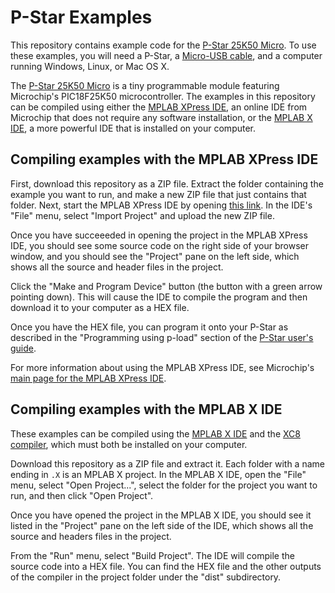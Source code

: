 # P-Star Examples

This repository contains example code for the [P-Star 25K50 Micro][pstar25m].
To use these examples, you will need a P-Star, a [Micro-USB
cable](https://www.pololu.com/product/2073), and a computer running Windows,
Linux, or Mac OS X.

The [P-Star 25K50 Micro][pstar25m] is a tiny programmable module featuring
Microchip's PIC18F25K50 microcontroller.  The examples in this repository can be
compiled using either the [MPLAB XPress IDE][xpressinfo], an online IDE from
Microchip that does not require any software installation, or the [MPLAB X
IDE][x], a more powerful IDE that is installed on your computer.


## Compiling examples with the MPLAB XPress IDE

<!-- These examples are available on the [MPLAB Xpress Code Examples][examples] page.
In the "Board" column of that page, select "P-Star 25K50" to display all the
examples for the P-Star 25K50.  (Some of those examples might be from other
sources.)  Click the "Open" button next to an example to open that example in
the online IDE. -->

<!-- If you cannot find the example you are looking for on the Examples page, you
might have to upload it to the online IDE yourself. -->

First, download this repository as a ZIP file.  Extract the folder containing
the example you want to run, and make a new ZIP file that just contains that
folder.  Next, start the MPLAB XPress IDE by opening [this link][xpressrun].  In
the IDE's "File" menu, select "Import Project" and upload the new ZIP file.

Once you have succeeeded in opening the project in the MPLAB XPress IDE, you
should see some source code on the right side of your browser window, and you
should see the "Project" pane on the left side, which shows all the source and
header files in the project.

Click the "Make and Program Device" button (the button with a green arrow
pointing down).  This will cause the IDE to compile the program and then
download it to your computer as a HEX file.

Once you have the HEX file, you can program it onto your P-Star as described in
the "Programming using p-load" section of the [P-Star user's guide][guide].

For more information about using the MPLAB XPress IDE, see Microchip's [main
page for the MPLAB XPress IDE][xpressinfo].


## Compiling examples with the MPLAB X IDE

These examples can be compiled using the [MPLAB X IDE][x] and the [XC8
compiler][xc8], which must both be installed on your computer.

Download this repository as a ZIP file and extract it.  Each folder with a
name ending in `.X` is an MPLAB X project.  In the MPLAB X IDE, open the "File"
menu, select "Open Project...", select the folder for the project you want to
run, and then click "Open Project".

Once you have opened the project in the MPLAB X IDE, you should see it listed in
the "Project" pane on the left side of the IDE, which shows all the source and
headers files in the project.

From the "Run" menu, select "Build Project".  The IDE will compile the source
code into a HEX file.  You can find the HEX file and the other outputs of the
compiler in the project folder under the "dist" subdirectory.


[pstar25m]: https://www.pololu.com/product/3150
[xpressinfo]: http://www.microchip.com/mplab/mplab-xpress
[xpressrun]: https://mplabxpress.microchip.com/mplabcloud/ide
[x]: http://www.microchip.com/mplab/mplab-x-ide
[xc8]: http://www.microchip.com/xc8
[examples]: https://mplabxpress.microchip.com/mplabcloud/example
[guide]: https://www.pololu.com/docs/0J62